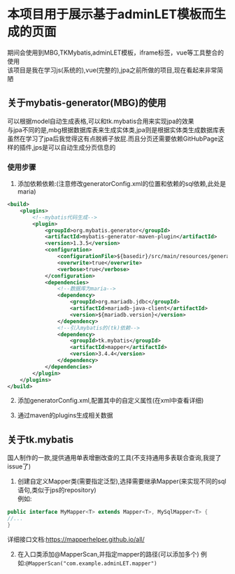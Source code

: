 # 本项目用于展示基于adminLET模板而生成的页面
期间会使用到MBG,TKMybatis,adminLET模板，iframe标签，vue等工具整合的使用  
该项目是我在学习js(系统的),vue(完整的),jpa之前所做的项目,现在看起来非常简陋  

## 关于mybatis-generator(MBG)的使用

可以根据model自动生成表格,可以和tk.mybatis合用来实现jpa的效果  
与jpa不同的是,mbg根据数据库表来生成实体类,jpa则是根据实体类生成数据库表        
虽然在学习了jpa后我觉得这有点脱裤子放屁.而且分页还需要依赖GitHubPage这样的插件,jps是可以自动生成分页信息的  

### 使用步骤

1. 添加依赖依赖:(注意修改generatorConfig.xml的位置和依赖的sql依赖,此处是maria)
```xml
<build>
    <plugins>
        <!--mybatis代码生成-->
        <plugin>
            <groupId>org.mybatis.generator</groupId>
            <artifactId>mybatis-generator-maven-plugin</artifactId>
            <version>1.3.5</version>
            <configuration>
                <configurationFile>${basedir}/src/main/resources/generator/generatorConfig.xml</configurationFile>
                <overwrite>true</overwrite>
                <verbose>true</verbose>
            </configuration>
            <dependencies>
                <!--数据库为maria-->
                <dependency>
                    <groupId>org.mariadb.jdbc</groupId>
                    <artifactId>mariadb-java-client</artifactId>
                    <version>${mariadb.version}</version>
                </dependency>
                <!--引入mybatis的(tk)依赖-->
                <dependency>
                    <groupId>tk.mybatis</groupId>
                    <artifactId>mapper</artifactId>
                    <version>3.4.4</version>
                </dependency>
            </dependencies>
        </plugin>
    </plugins>
</build>

```

2. 添加generatorConfig.xml,配置其中的自定义属性(在xml中查看详细)

3. 通过maven的plugins生成相关数据


## 关于tk.mybatis

国人制作的一款,提供通用单表增删改查的工具(不支持通用多表联合查询,我提了issue了)

1. 创建自定义Mapper类(需要指定泛型),选择需要继承Mapper(来实现不同的sql语句,类似于jps的repository)  
例如:
```java
public interface MyMapper<T> extends Mapper<T>, MySqlMapper<T> {
//...
}
```
详细接口文档:https://mapperhelper.github.io/all/

2. 在入口类添加@MapperScan,并指定mapper的路径(可以添加多个)
例如:`@MapperScan("com.example.adminLET.mapper")`

